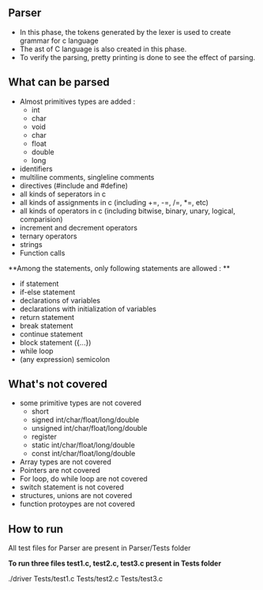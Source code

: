 ## Parser 
* In this phase, the tokens generated by the lexer is used to create grammar for c language
* The ast of C language is also created in this phase.
* To verify the parsing, pretty printing is done to see the effect of parsing.

## What can be parsed
* Almost primitives types are added :
	* int
	* char
	* void
	* char
	* float
	* double
	* long
* identifiers
* multiline comments, singleline comments
* directives (#include and #define)
* all kinds of seperators in c 
* all kinds of assignments in c (including +=, -=, /=, *=, etc)
* all kinds of operators in c (including bitwise, binary, unary, logical, comparision)
* increment and decrement operators
* ternary operators
* strings 
* Function calls 

**Among the statements, only following statements are allowed : **

* if statement
* if-else statement
* declarations of variables
* declarations with initialization of variables
* return statement
* break statement
* continue statement
* block statement ({...})
* while loop
* (any expression) semicolon 

## What's not covered

* some primitive types are not covered
	* short
	* signed int/char/float/long/double
	* unsigned int/char/float/long/double
	* register
	* static int/char/float/long/double
	* const int/char/float/long/double
* Array types are not covered
* Pointers are not covered
* For loop, do while loop are not covered
* switch statement is not covered
* structures, unions are not covered
* function protoypes are not covered

## How to run
All test files for Parser are present in Parser/Tests folder

**To run three files test1.c, test2.c, test3.c present in Tests folder** 


./driver Tests/test1.c Tests/test2.c Tests/test3.c